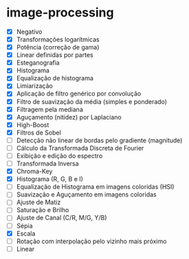 # image-processing
- [x] Negativo
- [x] Transformações logarítmicas
- [x] Potência (correção de gama)
- [x] Linear definidas por partes
- [x] Esteganografia
- [x] Histograma 
- [x] Equalização de histograma
- [x] Limiarização 
- [x] Aplicação de filtro genérico por convolução
- [x] Filtro de suavização da média (simples e ponderado) 
- [x] Filtragem pela mediana 
- [x] Aguçamento (nitidez) por Laplaciano 
- [x] High-Boost 
- [x] Filtros de Sobel 
- [ ] Detecção não linear de bordas pelo gradiente (magnitude) 
- [ ] Cálculo da Transformada Discreta de Fourier 
- [ ] Exibição e edição do espectro
- [ ] Transformada Inversa 
- [x] Chroma-Key 
- [x] Histograma (R, G, B e I) 
- [ ] Equalização de Histograma em imagens coloridas (HSI) 
- [ ] Suavização e Aguçamento em imagens coloridas 
- [ ] Ajuste de Matiz 
- [ ] Saturação e Brilho 
- [ ] Ajuste de Canal (C/R, M/G, Y/B) 
- [ ] Sépia 
- [x] Escala  
- [ ] Rotação com interpolação pelo vizinho mais próximo 
- [ ] Linear 